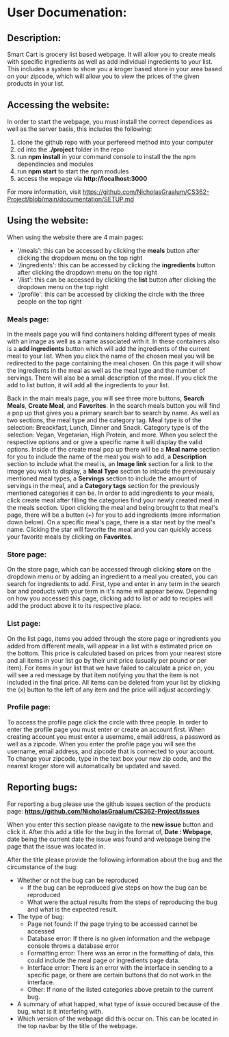 # User Documenation:
## Description:
Smart Cart is grocery list based webpage. It will allow you to create meals with specific ingredients as well as add individual ingredients to your list. This includes a system to show you a kroger based store in your area based on your zipcode, which will allow you to view the prices of the given products in your list.

## Accessing the website:
In order to start the webpage, you must install the correct dependices as well as the server basis, this includes the following:
1) clone the github repo with your perfereed method into your computer
2) cd into the **./project** folder in the repo
3) run **npm install** in your command console to install the the npm dependincies and modules
4) run **npm start** to start the npm modules
5) access the wepage via **http://localhost:3000**

For more information, visit https://github.com/NicholasGraalum/CS362-Project/blob/main/documentation/SETUP.md

## Using the website:
When using the website there are 4 main pages:
- '/meals': this can be accessed by clicking the **meals** button after clicking the dropdown menu on the top right
- '/ingredients':  this can be accessed by clicking the **ingredients** button after clicking the dropdown menu on the top right
- '/list': this can be accessed by clicking the **list** button after clicking the dropdown menu on the top right
- '/profile': this can be accessed by clicking the circle with the three people on the top right

### Meals page:
In the meals page you will find containers holding different types of meals with an image as well as a name associated with it. In these containers also is a **add ingredients** button which will add the ingredients of the current meal to your list. When you click the name of the chosen meal you will be redirected to the page containing the meal chosen. On this page it will show the ingredients in the meal as well as the meal type and the number of servings. There will also be a small description of the meal. If you click the add to list button, it will add all the ingredients to your list. 

Back in the main meals page, you will see three more buttons, **Search Meals**, **Create Meal**, and **Favorites**. In the search meals button you will find a pop up that gives you a primary search bar to search by name. As well as two sections, the meal type and the category tag. Meal type is of the selection: Breackfast, Lunch, Dinner and Snack. Category type is of the selection: Vegan, Vegetarian, High Protein, and more. When you select the respective options and or give a specific name it will display the valid options. Inside of the create meal pop up there will be a **Meal name** section for you to include the name of the meal you wish to add, a **Description** section to include what the meal is, an **Image link** section for a link to the image you wish to display, a **Meal Type** section to inlcude the previousaly mentioned meal types, a **Servings** section to include the amount of servings in the meal, and a **Category tags** section for the previously mentioned categories it can be. In order to add ingredients to your meals, click create meal after filling the categories find your newly created meal in the meals section. Upon clicking the meal and being brought to that meal's page, there will be a button (+) for you to add ingredients (more information down below). On a specific meal's page, there is a star next by the meal's name. Clicking the star will favorite the meal and you can quickly access your favorite meals by clicking on **Favorites**. 

### Store page:
On the store page, which can be accessed through clicking **store** on the dropdown menu or by adding an ingredient to a meal you created, you can search for ingredients to add. First, type and enter in any term in the search bar and products with your term in it's name will appear below. Depending on how you accessed this page, clicking add to list or add to recipies will add the product above it to its respective place. 

### List page:
On the list page, items you added through the store page or ingredients you added from different meals, will appear in a list with a estimated price on the bottom. This price is calculated based on prices from your nearest store and all items in your list go by their unit price (usually per pound or per item). For items in your list that we have failed to calculate a price on, you will see a red message by that item notifying you that the item is not included in the final price. All items can be deleted from your list by clicking the (x) button to the left of any item and the price will adjust accordingly.

### Profile page:
To access the profile page click the circle with three people. In order to enter the profile page you must enter or create an account first. When creating account you must enter a username, email address, a password as well as a zipcode. When you enter the profile page you will see the username, email address, and zipcode that is connected to your account. To change your zipcode, type in the text box your new zip code, and the nearest kroger store will automatically be updated and saved.

## Reporting bugs:
For reporting a bug please use the github issues section of the products page:
**https://github.com/NicholasGraalum/CS362-Project/issues**

When you enter this section please navigate to the **new issue** button and click it. After this add a title for the bug in the format of, **Date : Webpage**, date being the current date the issue was found and webpage being the page that the issue was located in. 

After the title please provide the following information about the bug and the circumstance of the bug:
- Whether or not the bug can be reproduced
    - If the bug can be reproduced give steps on how the bug can be reproduced
    - What were the actual results from the steps of reproducing the bug and what is the expected result.
- The type of bug:
    - Page not found: If the page trying to be accessed cannot be accessed
    - Database error: If there is no given information and the webpage console throws a database error
    - Formatting error: There was an error in the formatting of data, this could include the meal page or ingredients page data.
    - Interface error: There is an error with the interface in sending to a specific page, or there are certain buttons that do not work in the interface. 
    - Other: If none of the listed categories above pretain to the current bug.
- A summary of what happed, what type of issue occured because of the bug, what is it interfering with. 
- Which version of the webpage did this occur on. This can be located in the top navbar by the title of the webpage.
